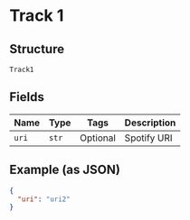 
# Track 1

## Structure

`Track1`

## Fields

| Name | Type | Tags | Description |
|  --- | --- | --- | --- |
| `uri` | `str` | Optional | Spotify URI |

## Example (as JSON)

```json
{
  "uri": "uri2"
}
```

